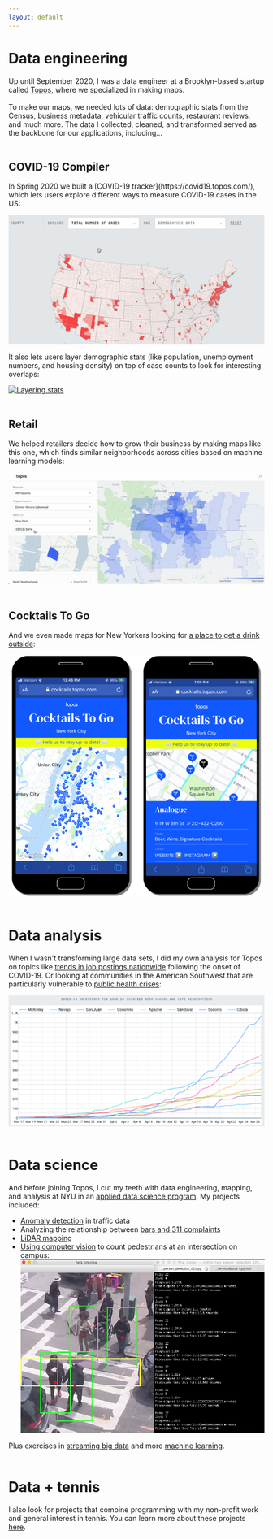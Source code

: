 ```yaml
---
layout: default
---
```


<h1>Data engineering</h1>

Up until September 2020, I was a data engineer at a Brooklyn-based startup called [Topos](https://topos.com/), where we specialized in making maps. 
<br>
<br>
To make our maps, we needed lots of data: demographic stats from the Census, business metadata, vehicular traffic counts, restaurant reviews, and much more. The data I collected, cleaned, and transformed served as the backbone for our applications, including...
<br>
<br>
<h2>COVID-19 Compiler</h2>
In Spring 2020 we built a [COVID-19 tracker](https://covid19.topos.com/), which lets users explore different ways to measure COVID-19 cases in the US:

<a href = "assets/images/cases.gif"><img src="assets/images/cases.gif" alt="COVID-19 Tracker"></a>

It also lets users layer demographic stats (like population, unemployment numbers, and housing density) on top of case counts to look for interesting overlaps:

<a href = "assets/images/layers.gif"><img src="assets/images/layers.gif" alt="Layering stats"></a>
<br>
<br>
## Retail

We helped retailers decide how to grow their business by making maps like this one, which finds similar neighborhoods across cities based on machine learning models:

<a href = "assets/images/neighborhoods.gif"><img src="assets/images/neighborhoods.gif" alt="Neighborhoods gif"></a>
<br>
<br>
## Cocktails To Go

And we even made maps for New Yorkers looking for [a place to get a drink outside](https://cocktails.topos.com/):

<a href = "assets/images/cocktails-smartphone.png"><img src="assets/images/cocktails-smartphone.png" alt="Cocktails To Go"></a>
<br>
<br>
# Data analysis

When I wasn't transforming large data sets, I did my own analysis for Topos on topics like [trends in job postings nationwide](https://twitter.com/topos_ai/status/1258184297732849666) following the onset of COVID-19. Or looking at communities in the American Southwest that are particularly vulnerable to [public health crises](https://medium.com/topos-ai/high-covid-19-vulnerability-seen-in-and-near-navajo-nation-and-hopi-reservation-in-arizona-edba321699cb):

<a href = "assets/images/reservations.png"><img src="assets/images/reservations.png" alt="COVID-19 cases in the American Southwest"></a>
<br>
<br>
# Data science

And before joining Topos, I cut my teeth with data engineering, mapping, and analysis at NYU in an [applied data science program](https://cusp.nyu.edu/). My projects included: 
* [Anomaly detection](https://github.com/seeess1/machineLearning/blob/master/anomalies_traffic_health.ipynb) in traffic data
* Analyzing the relationship between [bars and 311 complaints](https://github.com/seeess1/publicDrunkenness/blob/master/public_drunkenness.ipynb)
* [LiDAR mapping](https://sketchfab.com/3d-models/nyu-cusp-lidar-exercise-a5b41ceffb5f47f8a9c11123de2f20ea)
* [Using computer vision](https://github.com/seeess1/pedestrian_cv) to count pedestrians at an intersection on campus:
<a href = "assets/images/pedestrians.png"><img src="assets/images/pedestrians.png" alt="Computer vision"></a>

Plus exercises in [streaming big data](https://github.com/seeess1/bigData) and more [machine learning](https://github.com/seeess1/machineLearning).
<br>
<br>
# Data + tennis

I also look for projects that combine programming with my non-profit work and general interest in tennis. You can learn more about these projects <a href="./data-and-tennis">here</a>.